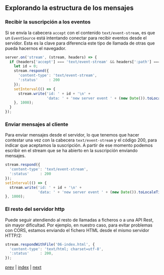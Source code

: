 ## Explorando la estructura de los mensajes

### Recibir la suscripción a los eventos

Si se envía la cabecera `accept` con el contenido `text/event-stream`, es que un `EventSource` está intentando conectar
para recibir eventos desde el servidor. Esta es la clave para diferencia este tipo de llamada de otras que pueda
hacernos el navegador.

```js
server.on('stream', (stream, headers) => {
  if (headers['accept'] === 'text/event-stream' && headers[':path'] === '/time') {
    let id = 0;
    stream.respond({
      'content-type': 'text/event-stream',
      ':status'     : 200
    });
    setInterval(() => {
      stream.write('id: ' + id + '\n' +
                   'data: ' + 'new server event ' + (new Date()).toLocaleTimeString() + '\n\n');
    }, 1000);
  }
});
```

### Enviar mensajes al cliente

Para enviar mensajes desde el servidor, lo que tenemos que hacer contestar una vez con la cabecera `text/event-stream`
y el código 200, para indicar que aceptamos la suscripción. A partir de ese momento podemos escribir en el stream que
se ha abierto en la suscripción enviando mensajes.

```js
stream.respond({
  'content-type': 'text/event-stream',
  ':status'     : 200
});
setInterval(() => {
  stream.write('id: ' + id + '\n' +
               'data: ' + 'new server event ' + (new Date()).toLocaleTimeString() + '\n\n');
}, 1000);
```

### El resto del servidor http

Puede seguir atendiendo al resto de llamadas a ficheros o a una API Rest, sin mayor dificultad. Por ejemplo, en
nuestro caso, para evitar problemas con CORS, estamos enviando el fichero HTML desde el mismo servidor HTTP/2:

```js
stream.respondWithFile('06-index.html', {
  'content-type': 'text/html; charset=utf-8',
  ':status'     : 200,
});
```

[prev](CH-06.md) | [index](README.md) | [next](CH-08.md)